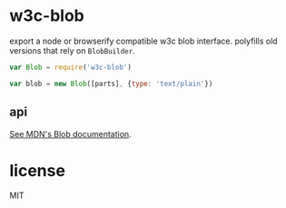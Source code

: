 # w3c-blob

export a node or browserify compatible w3c blob interface.
polyfills old versions that rely on `BlobBuilder`.

```javascript
var Blob = require('w3c-blob')

var blob = new Blob([parts], {type: 'text/plain'})
```

## api

[See MDN's Blob documentation](https://developer.mozilla.org/en-US/docs/DOM/Blob).

# license

MIT
